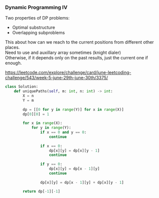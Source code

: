 ### Dynamic Programming IV

Two properties of DP problems: <br />
* Optimal substructure 
* Overlapping subproblems

This about how can we reach to the current positions from different other places. <br />
Need to use and auxillary array sometimes (knight dialer) <br />
Otherwise, if it depends only on the past results, just the current one if enough. 

https://leetcode.com/explore/challenge/card/june-leetcoding-challenge/543/week-5-june-29th-june-30th/3375/
```py
class Solution:
    def uniquePaths(self, m: int, n: int) -> int:
        X = n
        Y = m
        
        dp = [[0 for y in range(Y)] for x in range(X)]
        dp[0][0] = 1
        
        for x in range(X):
            for y in range(Y):
                if x == 0 and y == 0:
                    continue
                
                if x == 0:
                    dp[x][y] = dp[x][y - 1]
                    continue
                
                if y == 0:
                    dp[x][y] = dp[x - 1][y]
                    continue
                    
                dp[x][y] = dp[x - 1][y] + dp[x][y - 1]
                
        return dp[-1][-1]
```